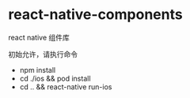 # react-native-components
react native 组件库

初始允许，请执行命令
- npm install
- cd ./ios && pod install
- cd .. && react-native run-ios
